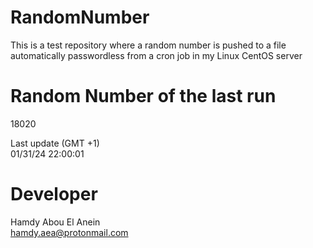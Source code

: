# RandomNumber    
This is a test repository where a random number is pushed to a file automatically passwordless from a cron job in my Linux CentOS server    
# Random Number of the last run   
18020
      
Last update (GMT +1)    
01/31/24 22:00:01
# Developer    
Hamdy Abou El Anein   
hamdy.aea@protonmail.com
